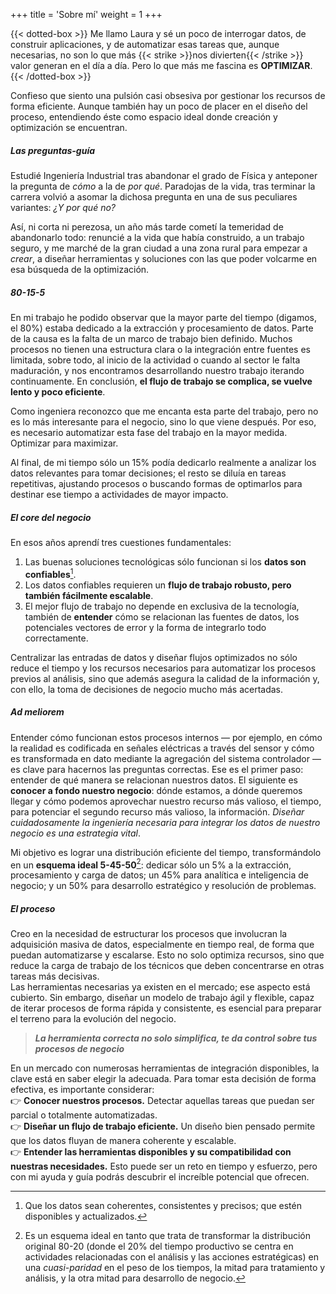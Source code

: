 +++
title = 'Sobre mí'
weight = 1
+++

{{< dotted-box >}}
Me llamo Laura y sé un poco de interrogar datos, de construir aplicaciones, y de automatizar esas tareas que, aunque necesarias, no son lo que más {{< strike >}}nos divierten{{< /strike >}}  valor generan en el día a día. Pero lo que más me fascina es <strong>OPTIMIZAR</strong>.
{{< /dotted-box >}}

Confieso que siento una pulsión casi obsesiva por gestionar los recursos de forma eficiente. Aunque también hay un poco de placer en el diseño del proceso, entendiendo éste como espacio ideal donde creación y optimización se encuentran.


##### Las preguntas-guía

Estudié Ingeniería Industrial tras abandonar el grado de Física y anteponer la pregunta de *cómo* a la de *por qué*. Paradojas de la vida, tras terminar la carrera volvió a asomar la dichosa pregunta en una de sus peculiares variantes: *¿Y por qué no?* 

Así, ni corta ni perezosa, un año más tarde cometí la temeridad de abandonarlo todo: renuncié a la vida que había construido, a un trabajo seguro, y me marché de la gran ciudad a una zona rural para empezar a *crear*, a diseñar herramientas y soluciones con las que poder volcarme en esa búsqueda de la optimización.  

##### 80-15-5

En mi trabajo he podido observar que la mayor parte del tiempo (digamos, el 80%) estaba dedicado a la extracción y procesamiento de datos. Parte de la causa es la falta de un marco de trabajo bien definido. Muchos procesos no tienen una estructura clara o la integración entre fuentes es limitada, sobre todo, al inicio de la actividad o cuando al sector le falta maduración, y nos encontramos desarrollando nuestro trabajo iterando continuamente. En conclusión, **el flujo de trabajo se complica, se vuelve lento y poco eficiente**. 

Como ingeniera reconozco que me encanta esta parte del trabajo, pero no es lo más interesante para el negocio, sino lo que viene después. Por eso, es necesario automatizar esta fase del trabajo en la mayor medida. Optimizar para maximizar.

Al final, de mi tiempo sólo un 15% podía dedicarlo realmente a analizar los datos relevantes para tomar decisiones; el resto se diluía en tareas repetitivas, ajustando procesos o buscando formas de optimarlos para destinar ese tiempo a actividades de mayor impacto.

##### El *core* del negocio

En esos años aprendí tres cuestiones fundamentales:
1. Las buenas soluciones tecnológicas sólo funcionan si los **datos son confiables**[^1].
2. Los datos confiables requieren un **flujo de trabajo robusto, pero también fácilmente escalable**.
3. El mejor flujo de trabajo no depende en exclusiva de la tecnología, también de **entender** cómo se relacionan las fuentes de datos, los potenciales vectores de error y la forma de integrarlo todo correctamente.  

Centralizar las entradas de datos y diseñar flujos optimizados no sólo reduce el tiempo y los recursos necesarios para automatizar los procesos previos al análisis, sino que además asegura la calidad de la información y, con ello, la toma de decisiones de negocio mucho más acertadas.

##### *Ad meliorem*

Entender cómo funcionan estos procesos internos — por ejemplo, en cómo la realidad es codificada en señales eléctricas a través del sensor y cómo es transformada en dato mediante la agregación del sistema controlador — es clave para hacernos las preguntas correctas. Ese es el primer paso: entender de qué manera se relacionan nuestros datos.
El siguiente es **conocer a fondo nuestro negocio**: dónde estamos, a dónde queremos llegar y cómo podemos aprovechar nuestro recurso más valioso, el tiempo, para potenciar el segundo recurso más valioso, la información. *Diseñar cuidadosamente la ingeniería necesaria para integrar los datos de nuestro negocio es una estrategia vital*.  

Mi objetivo es lograr una distribución eficiente del tiempo, transformándolo en un **esquema ideal 5-45-50**[^2]: dedicar sólo un 5% a la extracción, procesamiento y carga de datos; un 45% para analítica e inteligencia de negocio; y un 50% para desarrollo estratégico y resolución de problemas.  

##### El proceso

Creo en la necesidad de estructurar los procesos que involucran la adquisición masiva de datos, especialmente en tiempo real, de forma que puedan automatizarse y escalarse. Esto no solo optimiza recursos, sino que reduce la carga de trabajo de los técnicos que deben concentrarse en otras tareas más decisivas.    
Las herramientas necesarias ya existen en el mercado; ese aspecto está cubierto. Sin embargo, diseñar un modelo de trabajo ágil y flexible, capaz de iterar procesos de forma rápida y consistente, es esencial para preparar el terreno para la evolución del negocio.

> ***La herramienta correcta no solo simplifica, te da control sobre tus procesos de negocio***  

En un mercado con numerosas herramientas de integración disponibles, la clave está en saber elegir la adecuada. Para tomar esta decisión de forma efectiva, es importante considerar:    
👉 **Conocer nuestros procesos.** Detectar aquellas tareas que puedan ser parcial o totalmente automatizadas.  
👉 **Diseñar un flujo de trabajo eficiente.** Un diseño bien pensado permite que los datos fluyan de manera coherente y escalable.  
👉 **Entender las herramientas disponibles y su compatibilidad con nuestras necesidades.** Esto puede ser un reto en tiempo y esfuerzo, pero con mi ayuda y guía podrás descubrir el increíble potencial que ofrecen.

[^1]: Que los datos sean coherentes, consistentes y precisos; que estén disponibles y  actualizados.

[^2]: Es un esquema ideal en tanto que trata de transformar la distribución original 80-20 (donde el 20% del tiempo productivo se centra en actividades relacionadas con el análisis y las acciones estratégicas) en una <em>cuasi-paridad</em> en el peso de los tiempos, la mitad para tratamiento y análisis, y la otra mitad para desarrollo de negocio. 